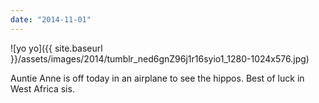 ```yaml
---
date: "2014-11-01"
---
```


![yo yo]({{ site.baseurl }}/assets/images/2014/tumblr_ned6gnZ96j1r16syio1_1280-1024x576.jpg)

Auntie Anne is off today in an airplane to see the hippos. Best of luck in West Africa sis.
